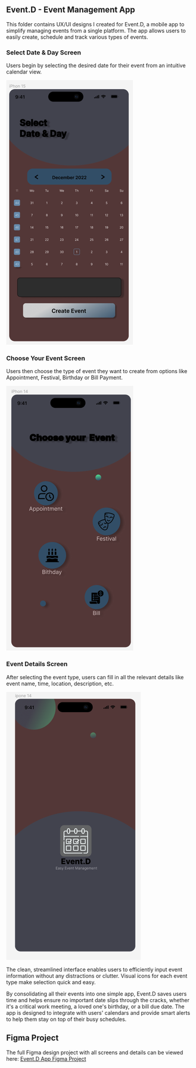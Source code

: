 ## Event.D - Event Management App
This folder contains UX/UI designs I created for Event.D, a mobile app to simplify managing events from a single platform. The app allows users to easily create, schedule and track various types of events.

### Select Date & Day Screen
Users begin by selecting the desired date for their event from an intuitive calendar view.

![alt text](Event_1.png)

### Choose Your Event Screen
Users then choose the type of event they want to create from options like Appointment, Festival, Birthday or Bill Payment.

![alt text](Event_2.png)

###  Event Details Screen
After selecting the event type, users can fill in all the relevant details like event name, time, location, description, etc.

![alt text](Event_3.png)

The clean, streamlined interface enables users to efficiently input event information without any distractions or clutter. Visual icons for each event type make selection quick and easy.

By consolidating all their events into one simple app, Event.D saves users time and helps ensure no important date slips through the cracks, whether it's a critical work meeting, a loved one's birthday, or a bill due date. The app is designed to integrate with users' calendars and provide smart alerts to help them stay on top of their busy schedules.

## Figma Project
The full Figma design project with all screens and details can be viewed here:
[Event.D App Figma Project](https://www.figma.com/file/ksYwNviIfwV6RA6HzSofGD/Event-manager-(Community)?type=design&node-id=0%3A1&mode=design&t=LMBFIYDm1gSZVt9l-1)